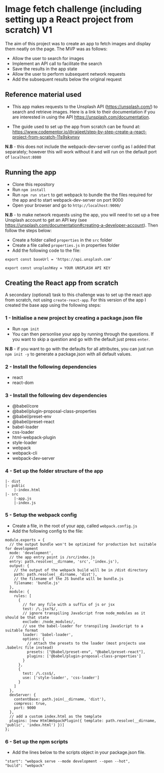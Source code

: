 # Image fetch challenge (including setting up a React project from scratch) V1

The aim of this project was to create an app to fetch images and display them neatly on the page.  The MVP was as follows:
- Allow the user to search for images
- Implement an API call to facilitate the search
- Save the results in the app state
- Allow the user to perform subsequent network requests
- Add the subsequent results below the original request

## Reference material used

- This app makes requests to the Unsplash API (https://unsplash.com/) to search and retrieve images.  Here is a link to their documentation if you are interested in using the API https://unsplash.com/documentation.

- The guide used to set up the app from scratch can be found at: https://www.codementor.io/@rajjeet/step-by-step-create-a-react-project-from-scratch-11s9skvnxv

<b>N.B</b> - this does not include the webpack-dev-server config as I added that separately; however this will work without it and will run on the default port of `localhost:8080`


##  Running the app

- Clone this repository
- Run `npm install`
- Run `npm run start` to get webpack to bundle the the files required for the app and to start webpack-dev-server on port 9000
- Open your browser and go to `http://localhost:9000/`

<b>N.B</b> - to make network requests using the app, you will need to set up a free Unsplash account to get an API key (see https://unsplash.com/documentation#creating-a-developer-account).  Then follow the steps below:

- Create a folder called `properties` in the `src` folder
- Create a file called `properties.js` in properties folder
- Add the following code to the file:

```
export const baseUrl = 'https://api.unsplash.com'

export const unsplashKey = YOUR UNSPLASH API KEY
```


## Creating the React app from scratch

A secondary (optional) task to this challenge was to set up the react app from scratch, not using `create-react-app`.  For this version of the app I created the base app using the following steps:


### 1 - Initialise a new project by creating a package.json file

- Run `npm init`
- You can then personlise your app by running through the questions.  If you want to skip a question and go with the default just press `enter`.

<b>N.B</b> - if you want to go with the defaults for all attributes, you can just run `npm init -y` to generate a package.json with all default values.


### 2 - Install the following dependencies

- react
- react-dom


### 3 - Install the following dev dependencies

- @babel/core
- @babel/plugin-proposal-class-properties
- @babel/preset-env
- @babel/preset-react
- babel-loader
- css-loader
- html-webpack-plugin
- style-loader
- webpack
- webpack-cli
- webpack-dev-server


### 4 - Set up the folder structure of the app

```
|- dist
|- public
    |-index.html
|- src
    |-app.js
    |-index.js

```


### 5 - Setup the webpack config

- Create a file, in the root of your app, called `webpack.config.js`
- Add the following config to the file:

```
module.exports = {
  // the output bundle won't be optimized for production but suitable for development
  mode: 'development',
  // the app entry point is /src/index.js
  entry: path.resolve(__dirname, 'src', 'index.js'),
  output: {
  	// the output of the webpack build will be in /dist directory
    path: path.resolve(__dirname, 'dist'),
    // the filename of the JS bundle will be bundle.js
    filename: 'bundle.js'
  },
  module: {
    rules: [
      {
      	// for any file with a suffix of js or jsx
        test: /\.jsx?$/,
        // ignore transpiling JavaScript from node_modules as it should be that state
        exclude: /node_modules/,
        // use the babel-loader for transpiling JavaScript to a suitable format
        loader: 'babel-loader',
        options: {
          // attach the presets to the loader (most projects use .babelrc file instead)
          presets: ["@babel/preset-env", "@babel/preset-react"],
          plugins: ['@babel/plugin-proposal-class-properties']
        }
      },
      {
        test: /\.css$/,
        use: ['style-loader', 'css-loader']
      }
    ]
  },
  devServer: {
    contentBase: path.join(__dirname, 'dist'),
    compress: true,
    port: 9000
  },
  // add a custom index.html as the template
  plugins: [new HtmlWebpackPlugin({ template: path.resolve(__dirname, 'public', 'index.html') })]
};
```


### 6 - Set up the npm scripts

- Add the lines below to the scripts object in your package.json file.

```
"start": "webpack serve --mode development --open --hot",
"build": "webpack"
```
